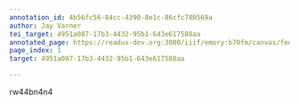 ```yaml
---
annotation_id: 4b56fc56-84cc-4390-8e1c-86cfc780569a
author: Jay Varner
tei_target: 4951a087-17b3-4432-95b1-643e617588aa
annotated_page: https://readux-dev.org:3000/iiif/emory:b70fm/canvas/fedora:emory:gz6dp
page_index: 1
target: 4951a087-17b3-4432-95b1-643e617588aa

---
```

<p>rw44bn4n4</p>